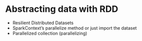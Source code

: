 # Abstracting data with RDD

- Resilient Distributed Datasets
- SparkContext’s parallelize method or just import the dataset
- Parallelized collection (parallelizing)

